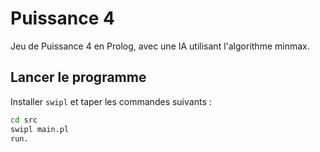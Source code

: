 # Puissance 4

Jeu de Puissance 4 en Prolog, avec une IA utilisant l'algorithme minmax.

## Lancer le programme

Installer `swipl` et taper les commandes suivants :

```sh
cd src
swipl main.pl
run.
```
